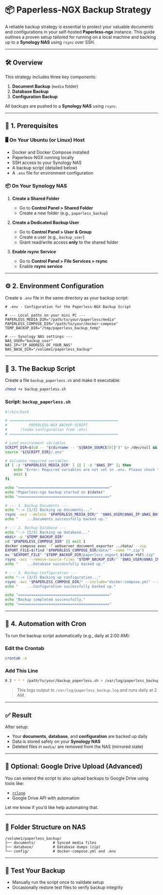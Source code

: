 
# 📦 Paperless-NGX Backup Strategy

A reliable backup strategy is essential to protect your valuable documents and configurations in your self-hosted **Paperless-ngx** instance. This guide outlines a proven setup tailored for running on a local machine and backing up to a **Synology NAS** using `rsync` over SSH.

---

## 🛠️ Overview

This strategy includes three key components:

1. **Document Backup** (`media` folder)  
2. **Database Backup**  
3. **Configuration Backup**

All backups are pushed to a **Synology NAS** using `rsync`.

---

## 🧱 1. Prerequisites

### 🖥️ On Your Ubuntu (or Linux) Host

- Docker and Docker Compose installed  
- Paperless-NGX running locally  
- SSH access to your Synology NAS  
- A backup script (detailed below)  
- A `.env` file for environment configuration  

### 📦 On Your Synology NAS

1. **Create a Shared Folder**
   - Go to **Control Panel > Shared Folder**
   - Create a new folder (e.g., `paperless_backup`)

2. **Create a Dedicated Backup User**
   - Go to **Control Panel > User & Group**
   - Create a user (e.g., `backup_user`)  
   - Grant read/write access **only** to the shared folder

3. **Enable rsync Service**
   - Go to **Control Panel > File Services > rsync**
   - Enable **rsync service**

---

## ⚙️ 2. Environment Configuration

Create a `.env` file in the same directory as your backup script:

```env
# .env - Configuration for the Paperless-NGX Backup Script

# --- Local paths on your mini PC ---
PAPERLESS_MEDIA_DIR="/path/to/your/paperless/media"
PAPERLESS_COMPOSE_DIR="/path/to/your/docker-compose"
TEMP_BACKUP_DIR="/tmp/paperless_backup_temp"

# --- Synology NAS settings ---
NAS_USER="backup_user"
NAS_IP="IP_ADDRESS_OF_YOUR_NAS"
NAS_BASE_DIR="/volume1/paperless_backup"
```

---

## 📄 3. The Backup Script

Create a file `backup_paperless.sh` and make it executable:

```bash
chmod +x backup_paperless.sh
```

### Script: `backup_paperless.sh`

```bash
#!/bin/bash

# ==================================================
#          PAPERLESS-NGX BACKUP SCRIPT
#      (loads configuration from .env)
# ==================================================

# Load environment variables
SCRIPT_DIR=$(cd -- "$(dirname -- "${BASH_SOURCE[0]}")" &> /dev/null && pwd)
source "${SCRIPT_DIR}/.env"

# Validate required variables
if [ -z "$PAPERLESS_MEDIA_DIR" ] || [ -z "$NAS_IP" ]; then
    echo "Error: Required variables are not set in .env. Please check the file."
    exit 1
fi

echo "=========================================="
echo "Paperless-ngx backup started on $(date)"
echo "=========================================="

# --- 1. Backup Documents ---
echo "--> [1/3] Backing up documents..."
rsync -avz --delete "$PAPERLESS_MEDIA_DIR/" "$NAS_USER@$NAS_IP:$NAS_BASE_DIR/documents/"
echo "    ...Documents successfully backed up."

# --- 2. Backup Database ---
echo "--> [2/3] Backing up database..."
mkdir -p "$TEMP_BACKUP_DIR"
cd "$PAPERLESS_COMPOSE_DIR" || exit 1
docker compose exec -T webserver document_exporter ../data/ --zip
EXPORT_FILE=$(find "$PAPERLESS_COMPOSE_DIR/data/" -name "*.zip")
mv "$EXPORT_FILE" "$TEMP_BACKUP_DIR/paperless_export_$(date +%F).zip"
rsync -avz --remove-source-files "$TEMP_BACKUP_DIR/" "$NAS_USER@$NAS_IP:$NAS_BASE_DIR/database/"
echo "    ...Database successfully backed up."

# --- 3. Backup Configuration ---
echo "--> [3/3] Backing up configuration..."
rsync -avz "$PAPERLESS_COMPOSE_DIR/" --include="docker-compose.yml" --include=".env" --exclude="*" "$NAS_USER@$NAS_IP:$NAS_BASE_DIR/config/"
echo "    ...Configuration successfully backed up."

echo "=========================================="
echo "Backup completed successfully."
echo "=========================================="
```

---

## 🔁 4. Automation with Cron

To run the backup script automatically (e.g., daily at 2:00 AM):

### Edit the Crontab

```bash
crontab -e
```

### Add This Line

```bash
0 2 * * * /path/to/your/backup_paperless.sh > /var/log/paperless_backup.log 2>&1
```

> This logs output to `/var/log/paperless_backup.log` and runs daily at 2 AM.

---

## ✅ Result

After setup:

- Your **documents**, **database**, and **configuration** are backed up daily  
- Data is stored safely on your **Synology NAS**  
- Deleted files in `media/` are removed from the NAS (mirrored state)

---

## 📌 Optional: Google Drive Upload (Advanced)

You can extend the script to also upload backups to Google Drive using tools like:

- [`rclone`](https://rclone.org/)
- Google Drive API with automation

Let me know if you'd like help automating that.

---

## 📂 Folder Structure on NAS

```
/volume1/paperless_backup/
├── documents/        # Synced media files
├── database/         # Database dumps (zip)
└── config/           # docker-compose.yml and .env
```

---

## 🧪 Test Your Backup

- Manually run the script once to validate setup  
- Occasionally restore test files to verify backup integrity  
